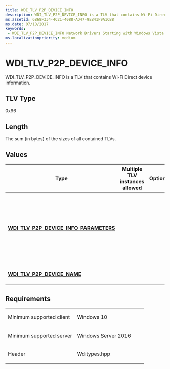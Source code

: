 ```yaml
---
title: WDI_TLV_P2P_DEVICE_INFO
description: WDI_TLV_P2P_DEVICE_INFO is a TLV that contains Wi-Fi Direct device information.
ms.assetid: 6B68F334-4C21-4088-AD47-9EB41F9A1CB8
ms.date: 07/18/2017
keywords:
 - WDI_TLV_P2P_DEVICE_INFO Network Drivers Starting with Windows Vista
ms.localizationpriority: medium
---
```


# WDI\_TLV\_P2P\_DEVICE\_INFO


WDI\_TLV\_P2P\_DEVICE\_INFO is a TLV that contains Wi-Fi Direct device information.

## TLV Type


0x96

## Length


The sum (in bytes) of the sizes of all contained TLVs.

## Values


| Type                                                                                  | Multiple TLV instances allowed | Optional | Description                                                                                                              |
|---------------------------------------------------------------------------------------|--------------------------------|----------|--------------------------------------------------------------------------------------------------------------------------|
| [**WDI\_TLV\_P2P\_DEVICE\_INFO\_PARAMETERS**](wdi-tlv-p2p-device-info-parameters.md) |                                |          | The device information, including Wi-Fi Direct device address, supported configuration methods, and primary device type. |
| [**WDI\_TLV\_P2P\_DEVICE\_NAME**](wdi-tlv-p2p-device-name.md)                        |                                |          | The device name for this device.                                                                                         |

 

Requirements
------------

<table>
<colgroup>
<col width="50%" />
<col width="50%" />
</colgroup>
<tbody>
<tr class="odd">
<td><p>Minimum supported client</p></td>
<td><p>Windows 10</p></td>
</tr>
<tr class="even">
<td><p>Minimum supported server</p></td>
<td><p>Windows Server 2016</p></td>
</tr>
<tr class="odd">
<td><p>Header</p></td>
<td>Wditypes.hpp</td>
</tr>
</tbody>
</table>

 

 




